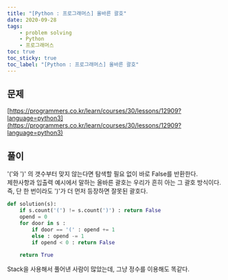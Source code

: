 ```yaml
---
title: "[Python : 프로그래머스] 올바른 괄호"
date: 2020-09-28
tags:
    - problem solving
    - Python
    - 프로그래머스
toc: true
toc_sticky: true
toc_label: "[Python : 프로그래머스] 올바른 괄호"
---
```

## 문제
[https://programmers.co.kr/learn/courses/30/lessons/12909?language=python3](https://programmers.co.kr/learn/courses/30/lessons/12909?language=python3)
## 풀이
'('와 ')' 의 갯수부터 맞지 않는다면 탐색할 필요 없이 바로 False를 반환한다.  
제한사항과 입출력 예시에서 말하는 올바른 괄호는 우리가 흔히 아는 그 괄호 방식이다.  
즉, 단 한 번이라도 ')'가 더 먼저 등장하면 잘못된 괄호다.  
```python
def solution(s):
    if s.count('(') != s.count(')') : return False
    opend = 0
    for door in s :
        if door == '(' : opend += 1
        else : opend -= 1
        if opend < 0 : return False
        
    return True
```
Stack을 사용해서 풀어낸 사람이 많았는데, 그냥 정수를 이용해도 똑같다.  
